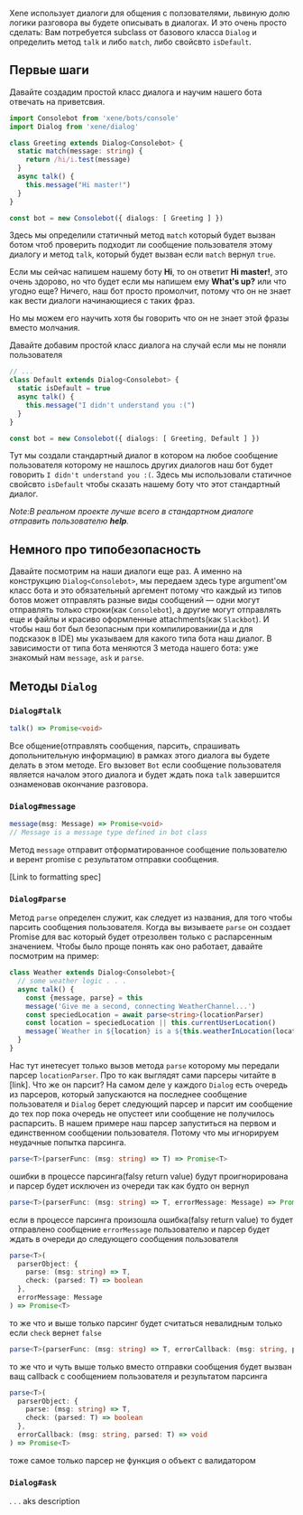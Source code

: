 Xene использует диалоги для общения с ползователями, львиную долю логики разговора вы будете описывать в диалогах. И это очень просто сделать: Вам потребуется subclass от базового класса `Dialog` и определить метод `talk` и либо `match`, либо свойсвто `isDefault`.


## Первые шаги

Давайте создадим простой класс диалога и научим нашего бота отвечать на приветсвия.

```ts
import Consolebot from 'xene/bots/console'
import Dialog from 'xene/dialog'

class Greeting extends Dialog<Consolebot> {
  static match(message: string) {
    return /hi/i.test(message)
  }
  async talk() {
    this.message("Hi master!")
  }
}

const bot = new Consolebot({ dialogs: [ Greeting ] })
```

Здесь мы определили статичный метод `match` который будет вызван ботом чтоб проверить подходит ли сообщение пользователя этому диалогу и метод `talk`, который будет вызван если `match` вернул `true`.

Если мы сейчас напишем нашему боту **Hi**, то он ответит **Hi master!**, это очень здорово, но что будет если мы напишем ему **What's up?** или что угодно еще? Ничего, наш бот просто промолчит, потому что он не знает как вести диалоги начинающиеся с таких фраз.

Но мы можем его научить хотя бы говорить что он не знает этой фразы вместо молчания.

Давайте добавим простой класс диалога на случай если мы не поняли пользователя

```ts
// ...
class Default extends Dialog<Consolebot> {
  static isDefault = true
  async talk() {
    this.message("I didn't understand you :(")
  }
}

const bot = new Consolebot({ dialogs: [ Greeting, Default ] })
```

Тут мы создали стандартный диалог в котором на любое сообщение пользователя которому не нашлось других диалогов наш бот будет говорить `I didn't understand you :(`. Здесь мы использовали статичное свойсвто `isDefault` чтобы сказать нашему боту что этот стандартный диалог.

_Note:В реальном проекте лучше всего в стандартном диалоге отправить пользователю **help**._

##  Немного про типобезопасность

Давайте посмотрим на наши диалоги еще раз. А именно на конструкцию `Dialog<Consolebot>`, мы передаем здесь type argument'ом класс бота и это обязательный аргемент потому что каждый из типов ботов может отправлять разные виды сообщений — одни могут отправлять только строки(как `Consolebot`), а другие могут отправлять еще и файлы и красиво оформленные attachments(как `Slackbot`). И чтобы наш бот был безопасным при компилировании(да и для подсказок в IDE) мы указываем для какого типа бота наш диалог. В зависимости от типа бота меняются 3 метода нашего бота: уже знакомый нам `message`, `ask` и `parse`.

## Методы `Dialog`

### `Dialog#talk`
```ts
talk() => Promise<void>
```
Все общение(отправлять сообщения, парсить, спрашивать допольнительную информацию) в рамках этого диалога вы будете делать в этом методе. Его вызовет `Bot` если сообщение пользователя является началом этого диалога и будет ждать пока `talk` завершится ознаменовав окончание разговора.

### `Dialog#message`
```ts
message(msg: Message) => Promise<void>
// Message is a message type defined in bot class
```

Метод `message` отправит отформатированное сообщение пользователю и верент promise с результатом отправки сообщения. 

[Link to formatting spec]

### `Dialog#parse`
Метод `parse` определен служит, как следует из названия, для того чтобы парсить сообщения пользователя. Когда вы визываете `parse` он создает Promise для вас который будет отрезолвен только с распарсенным значением. Чтобы было проще понять как оно работает, давайте посмотрим на пример:

```ts
class Weather extends Dialog<Consolebot>{
  // some weather logic . . .
  async talk() {
    const {message, parse} = this
    message('Give me a second, connecting WeatherChannel...')
    const speciedLocation = await parse<string>(locationParser)
    const location = speciedLocation || this.currentUserLocation()
    message(`Weather in ${location} is a ${this.weatherInLocation(location)}`)
  }
}
```

Нас тут инетесует только вызов метода `parse` которому мы передали парсер `locationParser`. Про то как выглядят сами парсеры читайте в [link]. Что же он парсит? На самом деле у каждого `Dialog` есть очередь из парсеров, который запускаются на последнее сообщение пользователя и `Dialog` берет следующий парсер и парсит им сообщение до тех пор пока очередь не опустеет или сообщение не получилось распарсить. В нашем примере наш парсер запуститься на первом и единственном сообщении пользователя. Потому что мы игнорируем неудачные попытка парсинга.


```ts
parse<T>(parserFunc: (msg: string) => T) => Promise<T>
```
ошибки в процессе парсинга(falsy return value) будут проигнорирована и парсер будет исключен из очереди так как будто он вернул


```ts
parse<T>(parserFunc: (msg: string) => T, errorMessage: Message) => Promise<T>
```
если в процессе парсинга произошла ошибка(falsy return value) то будет отправлено сообщение `errorMessage` пользователю и парсер будет ждать в очереди до следующего сообщения пользователя

```ts
parse<T>(
  parserObject: { 
    parse: (msg: string) => T, 
    check: (parsed: T) => boolean 
  },
  errorMessage: Message
) => Promise<T>
```
то же что и выше только парсинг будет считаться невалидным только если `check` вернет `false`


```ts
parse<T>(parserFunc: (msg: string) => T, errorCallback: (msg: string, parsed: T) => void) => Promise<T>
```
то же что и чуть выше только вместо отправки сообщения будет вызван ващ callback с сообщением пользователя и результатом парсинга

```ts
parse<T>(
  parserObject: { 
    parse: (msg: string) => T, 
    check: (parsed: T) => boolean 
  },
  errorCallback: (msg: string, parsed: T) => void
) => Promise<T>
```
тоже самое только парсер не функция о объект с валидатором


### `Dialog#ask`
. . . aks description
